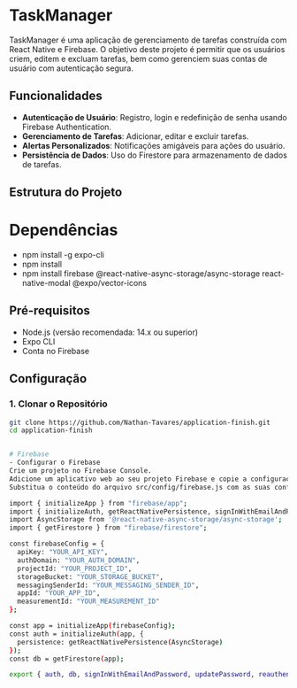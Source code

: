 # TaskManager

TaskManager é uma aplicação de gerenciamento de tarefas construída com React Native e Firebase. O objetivo deste projeto é permitir que os usuários criem, editem e excluam tarefas, bem como gerenciem suas contas de usuário com autenticação segura.

## Funcionalidades

- **Autenticação de Usuário**: Registro, login e redefinição de senha usando Firebase Authentication.
- **Gerenciamento de Tarefas**: Adicionar, editar e excluir tarefas.
- **Alertas Personalizados**: Notificações amigáveis para ações do usuário.
- **Persistência de Dados**: Uso do Firestore para armazenamento de dados de tarefas.

## Estrutura do Projeto

# Dependências 

- npm install -g expo-cli
- npm install
- npm install firebase @react-native-async-storage/async-storage react-native-modal @expo/vector-icons


## Pré-requisitos

- Node.js (versão recomendada: 14.x ou superior)
- Expo CLI
- Conta no Firebase

## Configuração

### 1. Clonar o Repositório

```sh
git clone https://github.com/Nathan-Tavares/application-finish.git
cd application-finish


# Firebase
- Configurar o Firebase
Crie um projeto no Firebase Console.
Adicione um aplicativo web ao seu projeto Firebase e copie a configuração do Firebase.
Substitua o conteúdo do arquivo src/config/firebase.js com as suas configurações do Firebase:

import { initializeApp } from "firebase/app";
import { initializeAuth, getReactNativePersistence, signInWithEmailAndPassword, updatePassword, reauthenticateWithCredential } from "firebase/auth";
import AsyncStorage from '@react-native-async-storage/async-storage';
import { getFirestore } from "firebase/firestore";

const firebaseConfig = {
  apiKey: "YOUR_API_KEY",
  authDomain: "YOUR_AUTH_DOMAIN",
  projectId: "YOUR_PROJECT_ID",
  storageBucket: "YOUR_STORAGE_BUCKET",
  messagingSenderId: "YOUR_MESSAGING_SENDER_ID",
  appId: "YOUR_APP_ID",
  measurementId: "YOUR_MEASUREMENT_ID"
};

const app = initializeApp(firebaseConfig);
const auth = initializeAuth(app, {
  persistence: getReactNativePersistence(AsyncStorage)
});
const db = getFirestore(app);

export { auth, db, signInWithEmailAndPassword, updatePassword, reauthenticateWithCredential };





